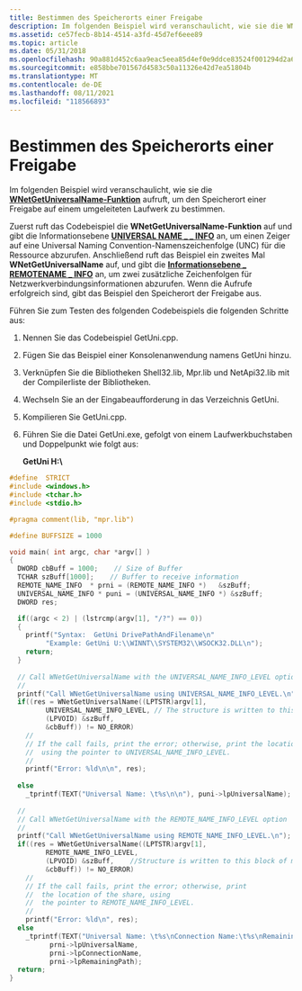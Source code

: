 ```yaml
---
title: Bestimmen des Speicherorts einer Freigabe
description: Im folgenden Beispiel wird veranschaulicht, wie sie die WNetGetUniversalName-Funktion aufruft, um den Speicherort einer Freigabe auf einem umgeleiteten Laufwerk zu bestimmen.
ms.assetid: ce57fecb-8b14-4514-a3fd-45d7ef6eee89
ms.topic: article
ms.date: 05/31/2018
ms.openlocfilehash: 90a881d452c6aa9eac5eea85d4ef0e9ddce83524f001294d2a6d6d6307f5ff1f
ms.sourcegitcommit: e858bbe701567d4583c50a11326e42d7ea51804b
ms.translationtype: MT
ms.contentlocale: de-DE
ms.lasthandoff: 08/11/2021
ms.locfileid: "118566893"
---
```

# <a name="determining-the-location-of-a-share"></a>Bestimmen des Speicherorts einer Freigabe

Im folgenden Beispiel wird veranschaulicht, wie sie die [**WNetGetUniversalName-Funktion**](/windows/win32/api/winnetwk/nf-winnetwk-wnetgetuniversalnamea) aufruft, um den Speicherort einer Freigabe auf einem umgeleiteten Laufwerk zu bestimmen.

Zuerst ruft das Codebeispiel die **WNetGetUniversalName-Funktion** auf und gibt die Informationsebene [**UNIVERSAL NAME \_ \_ INFO**](/windows/desktop/api/Winnetwk/ns-winnetwk-universal_name_infoa) an, um einen Zeiger auf eine Universal Naming Convention-Namenszeichenfolge (UNC) für die Ressource abzurufen. Anschließend ruft das Beispiel ein zweites Mal **WNetGetUniversalName** auf, und gibt die [**Informationsebene \_ REMOTENAME \_ INFO**](/windows/desktop/api/Winnetwk/ns-winnetwk-remote_name_infoa) an, um zwei zusätzliche Zeichenfolgen für Netzwerkverbindungsinformationen abzurufen. Wenn die Aufrufe erfolgreich sind, gibt das Beispiel den Speicherort der Freigabe aus.

Führen Sie zum Testen des folgenden Codebeispiels die folgenden Schritte aus:

1.  Nennen Sie das Codebeispiel GetUni.cpp.
2.  Fügen Sie das Beispiel einer Konsolenanwendung namens GetUni hinzu.
3.  Verknüpfen Sie die Bibliotheken Shell32.lib, Mpr.lib und NetApi32.lib mit der Compilerliste der Bibliotheken.
4.  Wechseln Sie an der Eingabeaufforderung in das Verzeichnis GetUni.
5.  Kompilieren Sie GetUni.cpp.
6.  Führen Sie die Datei GetUni.exe, gefolgt von einem Laufwerkbuchstaben und Doppelpunkt wie folgt aus:

    **GetUni H:\\**


```C++
#define  STRICT
#include <windows.h>
#include <tchar.h>
#include <stdio.h>

#pragma comment(lib, "mpr.lib")

#define BUFFSIZE = 1000

void main( int argc, char *argv[] )
{
  DWORD cbBuff = 1000;    // Size of Buffer
  TCHAR szBuff[1000];    // Buffer to receive information
  REMOTE_NAME_INFO  * prni = (REMOTE_NAME_INFO *)   &szBuff;
  UNIVERSAL_NAME_INFO * puni = (UNIVERSAL_NAME_INFO *) &szBuff;
  DWORD res;

  if((argc < 2) | (lstrcmp(argv[1], "/?") == 0))
  {
    printf("Syntax:  GetUni DrivePathAndFilename\n"
         "Example: GetUni U:\\WINNT\\SYSTEM32\\WSOCK32.DLL\n");
    return;
  }
  
  // Call WNetGetUniversalName with the UNIVERSAL_NAME_INFO_LEVEL option
  //
  printf("Call WNetGetUniversalName using UNIVERSAL_NAME_INFO_LEVEL.\n");
  if((res = WNetGetUniversalName((LPTSTR)argv[1],
         UNIVERSAL_NAME_INFO_LEVEL, // The structure is written to this block of memory. 
         (LPVOID) &szBuff, 
         &cbBuff)) != NO_ERROR) 
    //
    // If the call fails, print the error; otherwise, print the location of the share, 
    //  using the pointer to UNIVERSAL_NAME_INFO_LEVEL.
    //
    printf("Error: %ld\n\n", res); 
   
  else
    _tprintf(TEXT("Universal Name: \t%s\n\n"), puni->lpUniversalName); 
    
  //
  // Call WNetGetUniversalName with the REMOTE_NAME_INFO_LEVEL option
  //
  printf("Call WNetGetUniversalName using REMOTE_NAME_INFO_LEVEL.\n");
  if((res = WNetGetUniversalName((LPTSTR)argv[1], 
         REMOTE_NAME_INFO_LEVEL, 
         (LPVOID) &szBuff,    //Structure is written to this block of memory
         &cbBuff)) != NO_ERROR) 
    //
    // If the call fails, print the error; otherwise, print
    //  the location of the share, using 
    //  the pointer to REMOTE_NAME_INFO_LEVEL.
    //
    printf("Error: %ld\n", res); 
  else
    _tprintf(TEXT("Universal Name: \t%s\nConnection Name:\t%s\nRemaining Path: \t%s\n"),
          prni->lpUniversalName, 
          prni->lpConnectionName, 
          prni->lpRemainingPath);
  return;
}
```



 

 